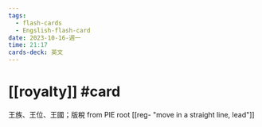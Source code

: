 ```yaml
---
tags:
  - flash-cards
  - Engslish-flash-card
date: 2023-10-16-週一
time: 21:17
cards-deck: 英文
---
```


# [[royalty]] #card 
王族、王位、王國；版稅
from PIE root [[reg- "move in a straight line, lead"]] 
